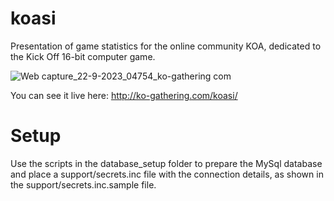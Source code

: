 # koasi
Presentation of game statistics for the online community KOA, dedicated to the Kick Off 16-bit computer game.

![Web capture_22-9-2023_04754_ko-gathering com](https://github.com/spyros1973/koasi/assets/1493552/51959415-ebfd-418d-ba4a-a2e5c14a7cea)

You can see it live here: http://ko-gathering.com/koasi/

# Setup
Use the scripts in the database_setup folder to prepare the MySql database and place a support/secrets.inc file with the connection details, as shown in the support/secrets.inc.sample file.
